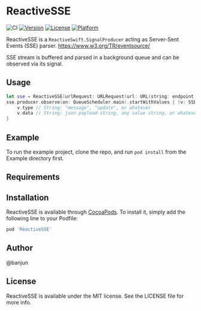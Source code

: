 # ReactiveSSE

![CI](https://github.com/banjun/ReactiveSSE/workflows/CI/badge.svg)
[![Version](https://img.shields.io/cocoapods/v/ReactiveSSE.svg?style=flat)](http://cocoapods.org/pods/ReactiveSSE)
[![License](https://img.shields.io/cocoapods/l/ReactiveSSE.svg?style=flat)](http://cocoapods.org/pods/ReactiveSSE)
[![Platform](https://img.shields.io/cocoapods/p/ReactiveSSE.svg?style=flat)](http://cocoapods.org/pods/ReactiveSSE)

ReactiveSSE is a `ReactiveSwift.SignalProducer` acting as Server-Sent Events (SSE) parser.
<https://www.w3.org/TR/eventsource/>

SSE stream is buffered and parsed in a background queue and can be observed via  its signal.

## Usage

```swift
let sse = ReactiveSSE(urlRequest: URLRequest(url: URL(string: endpoint)!))
sse.producer.observe(on: QueueScheduler.main).startWithValues { (v: SSEvent) in
    v.type // String: "message", "update", or whatever
    v.data // String: json payload string, any value string, or whatever
}
```

## Example

To run the example project, clone the repo, and run `pod install` from the Example directory first.

## Requirements

## Installation

ReactiveSSE is available through [CocoaPods](http://cocoapods.org). To install
it, simply add the following line to your Podfile:

```ruby
pod 'ReactiveSSE'
```

## Author

@banjun

## License

ReactiveSSE is available under the MIT license. See the LICENSE file for more info.
